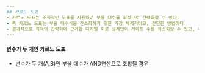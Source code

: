 ```yaml
---
## 카르노 도표
- 카르노 도표는 조직적인 도표를 사용하여 부울 대수를 최적으로 간략화할 수 있다. 
- 즉 카르노 도표는 부울 대수식을 간소화하기 위한 가장 체계적이고, 간단한 방법이다.
- 결과적으로 최적의 간략화에 근거한 디지털 회로 설계만이 게이트 수를 최소화할 수 있고, 이렇게 해야만 회로의 경제성, 소비전력의 효울성,회로의 신뢰성, 제품의 소형화가 가능해진다.
---
```

#### 변수가 두 개인 카르노 도표
- 변수가 두 개(A,B)인 부울 대수가 AND연산으로 조합될 경우 

